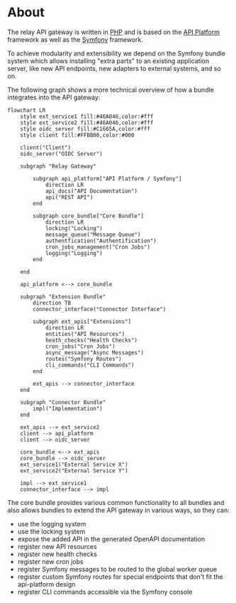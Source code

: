 # About

The relay API gateway is written in [PHP](https://www.php.net/) and is based on
the [API Platform](https://api-platform.com) framework as well as the
[Symfony](https://www.symfony.com) framework. 

To achieve modularity and extensibility we depend on the Symfony bundle system
which allows installing "extra parts" to an existing application server, like
new API endpoints, new adapters to external systems, and so on.

The following graph shows a more technical overview of how a bundle integrates
into the API gateway:

```mermaid
flowchart LR
    style ext_service1 fill:#46A046,color:#fff
    style ext_service2 fill:#46A046,color:#fff
    style oidc_server fill:#C1665A,color:#fff
    style client fill:#FFBB00,color:#000

    client("Client")
    oidc_server("OIDC Server")

    subgraph "Relay Gateway"

        subgraph api_platform["API Platform / Symfony"]
            direction LR
            api_docs("API Documentation")
            api("REST API")
        end

        subgraph core_bundle["Core Bundle"]
            direction LR
            locking("Locking")
            message_queue("Message Queue")
            authentfication("Authentification")
            cron_jobs_management("Cron Jobs")
            logging("Logging")
        end

    end

    api_platform <--> core_bundle

    subgraph "Extension Bundle"
        direction TB
        connector_interface("Connector Interface")

        subgraph ext_apis["Extensions"]
            direction LR
            entities("API Resources")
            heath_checks("Health Checks")
            cron_jobs("Cron Jobs")
            async_message("Async Messages")
            routes("Symfony Routes")
            cli_commands("CLI Commands")
        end

        ext_apis --> connector_interface
    end

    subgraph "Connector Bundle"
        impl("Implementation")
    end

    ext_apis --> ext_service2
    client --> api_platform
    client --> oidc_server

    core_bundle <--> ext_apis
    core_bundle --> oidc_server
    ext_service1("External Service X")
    ext_service2("External Service Y")

    impl --> ext_service1
    connector_interface --> impl
```

The core bundle provides various common functionality to all bundles and also
allows bundles to extend the API gateway in various ways, so they can:

* use the logging system
* use the locking system
* expose the added API in the generated OpenAPI documentation
* register new API resources
* register new health checks
* register new cron jobs
* register Symfony messages to be routed to the global worker queue
* register custom Symfony routes for special endpoints that don't
  fit the api-platform design
* register CLI commands accessible via the Symfony console

